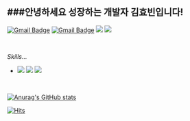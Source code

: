 ###안녕하세요 성장하는 개발자 김효빈입니다!
--- 
[![Gmail Badge](https://img.shields.io/badge/Gmail-d14836?style=flat-square&logo=Gmail&logoColor=white&link=mailto:hyobin2631@gmail.com)](mailto:hyobin2631@gmail.com)
[![Gmail Badge](https://img.shields.io/badge/Mail-000000?style=flat-square&logo=Gmail&logoColor=white&link=mailto:hyobin8354@hs.ac.kr)](mailto:hyobin8354@hs.ac.kr)
<a href="https://blog.naver.com/gyqsl5959" target="_blank"><img src="https://img.shields.io/badge/Velog-20c997?style=flat-square&logo=Vimeo&logoColor=white"/></a>
<a href="https://chasuyeon.tistory.com/" target="_blank"><img src="https://img.shields.io/badge/tistory-000000?style=flat-square&logo=Tistory&logoColor=white"/></a>


</br>

_Skills..._
</br>
- <img src="https://img.shields.io/badge/Python-3766AB?style=flat-square&logo=Python&logoColor=white"/></a> <img src="https://img.shields.io/badge/C-A8B9CC?style=flat-square&logo=C&logoColor=white"/></a> <img src="https://img.shields.io/badge/C++-00599C?style=flat-square&logo=C++&logoColor=white"/></a> 

<br/>

[![Anurag's GitHub stats](https://github-readme-stats.vercel.app/api?username=cha-suyeon)](https://github.com/anuraghazra/github-readme-stats)

[![Hits](https://hits.seeyoufarm.com/api/count/incr/badge.svg?url=https%3A%2F%2Fgithub.com%2Fcha-suyeon&count_bg=%2379C83D&title_bg=%23555555&icon=&icon_color=%23E7E7E7&title=hits&edge_flat=false)](https://hits.seeyoufarm.com)
